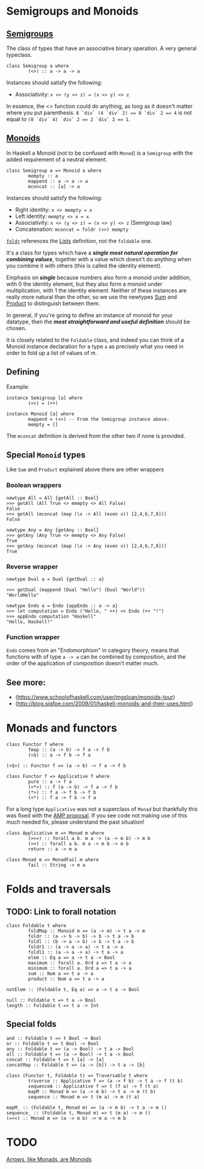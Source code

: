 # Semigroups and Monoids

## [Semigroups](https://hackage.haskell.org/package/base-4.16.1.0/docs/Prelude.html#t:Semigroup)

The class of types that have an associative binary operation. A very general typeclass.

```
class Semigroup a where
        (<>) :: a -> a -> a
```

Instances should satisfy the following:
- Associativity: ```x <> (y <> z) = (x <> y) <> z```

In essence, the <> function could do anything, as long as it doesn't matter where you put parenthesis. ```8 `div` (4 `div` 2) == 8 `div` 2 == 4``` is not equal to ```(8 `div` 4) `div` 2 == 2 `div` 2 == 1```.

## [Monoids](https://hackage.haskell.org/package/base-4.16.1.0/docs/Data-Monoid.html#t:Monoid)

In Haskell a Monoid (not to be confused with ```Monad```) is a ```Semigroup``` with the added requirement of a neutral element.

```
class Semigroup a => Monoid a where
        mempty :: a
        mappend :: a -> a -> a
        mconcat :: [a] -> a
```

Instances should satisfy the following:
- Right identity: ```x <> mempty = x```
- Left identity: ```mempty <> x = x```
- Associativity: ```x <> (y <> z) = (x <> y) <> z``` (Semigroup law)
- Concatenation: ```mconcat = foldr (<>) mempty```

[```foldr```](https://hackage.haskell.org/package/base-4.16.1.0/docs/GHC-List.html#v:foldr) references the [Lists](doc/Lists.md) definition, not the ```foldable``` one.

 It's a class for types which have a ***single most natural operation for combining values***, together with a value which doesn't do anything when you combine it with others (this is called the identity element).

Emphasis on ***single*** because numbers also form a monoid under addition, with 0 the identity element, but they also form a monoid under multiplication, with 1 the identity element. Neither of these instances are really more natural than the other, so we use the newtypes [Sum](https://hackage.haskell.org/package/base-4.16.1.0/docs/Data-Semigroup.html#v:Sum) and [Product](https://hackage.haskell.org/package/base-4.16.1.0/docs/Data-Semigroup.html#v:Product) to distinguish between them.

In general, if you're going to define an instance of monoid for your datatype, then the ***most straightforward and useful definition*** should be chosen.

It is closely related to the ```Foldable``` class, and indeed you can think of a Monoid instance declaration for a type ```a``` as precisely what you need in order to fold up a list of values of m. 

## Defining

Example:

```
instance Semigroup [a] where
        (<>) = (++)
```

```
instance Monoid [a] where
        mappend = (<>) -- From the Semigroup instance above.
        mempty = []
```

The ```mconcat``` definition is derived from the other two if none is provided.

## Special ```Monoid``` types

Like ```Sum``` and ```Product``` explained above there are other wrappers

### Boolean wrappers

```
newtype All = All {getAll :: Bool}
>>> getAll (All True <> mempty <> All False)
False
>>> getAll (mconcat (map (\x -> All (even x)) [2,4,6,7,8]))
False
```

```
newtype Any = Any {getAny :: Bool}
>>> getAny (Any True <> mempty <> Any False)
True
>>> getAny (mconcat (map (\x -> Any (even x)) [2,4,6,7,8]))
True
```

### Reverse wrapper

```
newtype Dual a = Dual {getDual :: a}

>>> getDual (mappend (Dual "Hello") (Dual "World"))
"WorldHello"
```

```
newtype Endo a = Endo {appEndo :: a -> a}
>>> let computation = Endo ("Hello, " ++) <> Endo (++ "!")
>>> appEndo computation "Haskell"
"Hello, Haskell!"
```

### Function wrapper

```Endo``` comes from an "Endomorphism" in category theory, means that functions with of type ```a -> a``` can be combined by composition, and the order of the application of composition doesn't matter much.

## See more:

- (https://www.schoolofhaskell.com/user/mgsloan/monoids-tour)
- (http://blog.sigfpe.com/2009/01/haskell-monoids-and-their-uses.html)

# Monads and functors

```
class Functor f where
        fmap :: (a -> b) -> f a -> f b 
        (<$) :: a -> f b -> f a 
```

```
(<$>) :: Functor f => (a -> b) -> f a -> f b 
```

```
class Functor f => Applicative f where
        pure :: a -> f a
        (<*>) :: f (a -> b) -> f a -> f b
        (*>) :: f a -> f b -> f b
        (<*) :: f a -> f b -> f a
```

For a long type ```Applicative``` was not a superclass of ```Monad``` but thankfully this was fixed with the [AMP proposal](https://wiki.haskell.org/Functor-Applicative-Monad_Proposal). If you see code not making use of this much needed fix, please understand the past situation!

```
class Applicative m => Monad m where
        (>>=) :: forall a b. m a -> (a -> m b) -> m b
        (>>) :: forall a b. m a -> m b -> m b
        return :: a -> m a 
```

```
class Monad m => MonadFail m where
        fail :: String -> m a 
```

# Folds and traversals

## TODO: Link to forall notation

```
class Foldable t where
        foldMap :: Monoid m => (a -> m) -> t a -> m 
        foldr :: (a -> b -> b) -> b -> t a -> b 
        foldl :: (b -> a -> b) -> b -> t a -> b 
        foldr1 :: (a -> a -> a) -> t a -> a 
        foldl1 :: (a -> a -> a) -> t a -> a 
        elem :: Eq a => a -> t a -> Bool 
        maximum :: forall a. Ord a => t a -> a 
        minimum :: forall a. Ord a => t a -> a 
        sum :: Num a => t a -> a 
        product :: Num a => t a -> a 
```

```
notElem :: (Foldable t, Eq a) => a -> t a -> Bool
```

```
null :: Foldable t => t a -> Bool
length :: Foldable t => t a -> Int
```

## Special folds

```
and :: Foldable t => t Bool -> Bool
or :: Foldable t => t Bool -> Bool
any :: Foldable t => (a -> Bool) -> t a -> Bool
all :: Foldable t => (a -> Bool) -> t a -> Bool
concat :: Foldable t => t [a] -> [a]
concatMap :: Foldable t => (a -> [b]) -> t a -> [b]
```

```
class (Functor t, Foldable t) => Traversable t where
        traverse :: Applicative f => (a -> f b) -> t a -> f (t b)
        sequenceA :: Applicative f => t (f a) -> f (t a)
        mapM :: Monad m => (a -> m b) -> t a -> m (t b)
        sequence :: Monad m => t (m a) -> m (t a)
```

```
mapM_ :: (Foldable t, Monad m) => (a -> m b) -> t a -> m () 
sequence_ :: (Foldable t, Monad m) => t (m a) -> m () 
(=<<) :: Monad m => (a -> m b) -> m a -> m b
```

# TODO
[Arrows, like Monads, are Monoids](https://homepages.inf.ed.ac.uk/cheunen/publications/2006/arrows/arrows.pdf)
